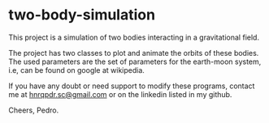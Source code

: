 # two-body-simulation
This project is a simulation of two bodies interacting in a gravitational field. 

The project has two classes to plot and animate the orbits of these bodies.
The used parameters are the set of parameters for the earth-moon system, i.e, can be found on google at wikipedia.

If you have any doubt or need support to modify these programs, contact me at hnrqpdr.sc@gmail.com or on the linkedin listed in my github.

Cheers,
Pedro.
